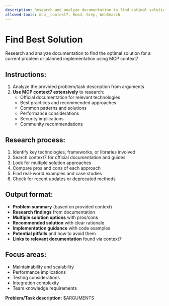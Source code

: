 ```yaml
---
description: Research and analyze documentation to find optimal solutions
allowed-tools: mcp__context7, Read, Grep, WebSearch
---
```


# Find Best Solution

Research and analyze documentation to find the optimal solution for a current problem or planned implementation using MCP context7

## Instructions:
1. Analyze the provided problem/task description from arguments
2. **Use MCP context7 extensively** to research:
   - Official documentation for relevant technologies
   - Best practices and recommended approaches
   - Common patterns and solutions
   - Performance considerations
   - Security implications
   - Community recommendations

## Research process:
1. Identify key technologies, frameworks, or libraries involved
2. Search context7 for official documentation and guides
3. Look for multiple solution approaches
4. Compare pros and cons of each approach
5. Find real-world examples and case studies
6. Check for recent updates or deprecated methods

## Output format:
- **Problem summary** (based on provided context)
- **Research findings** from documentation
- **Multiple solution options** with pros/cons
- **Recommended solution** with clear rationale
- **Implementation guidance** with code examples
- **Potential pitfalls** and how to avoid them
- **Links to relevant documentation** found via context7

## Focus areas:
- Maintainability and scalability
- Performance implications  
- Testing considerations
- Integration complexity
- Team knowledge requirements

**Problem/Task description:** $ARGUMENTS